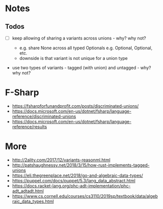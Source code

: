 # Notes

## Todos

- [ ] keep allowing of sharing a variants across unions - why? why not?

  - e.g. share None across all typed Optionals e.g. Optional<Hash>, Optional<Array>, etc.
  - downside is that variant is not unique for a union type

- use two types of variants - tagged (with union) and untagged - why? why not?

  
# F-Sharp

- <https://fsharpforfunandprofit.com/posts/discriminated-unions/>
- <https://docs.microsoft.com/en-us/dotnet/fsharp/language-reference/discriminated-unions>
- <https://docs.microsoft.com/en-us/dotnet/fsharp/language-reference/results>



# More

- <http://2ality.com/2017/12/variants-reasonml.html>
- <http://patshaughnessy.net/2018/3/15/how-rust-implements-tagged-unions>
- <https://eli.thegreenplace.net/2018/go-and-algebraic-data-types/>
- <https://puppet.com/docs/puppet/5.3/lang_data_abstract.html>
- <https://docs.racket-lang.org/phc-adt-implementation/phc-adt_adtadt.html>
- <https://www.cs.cornell.edu/courses/cs3110/2019sp/textbook/data/algebraic_data_types.html>

